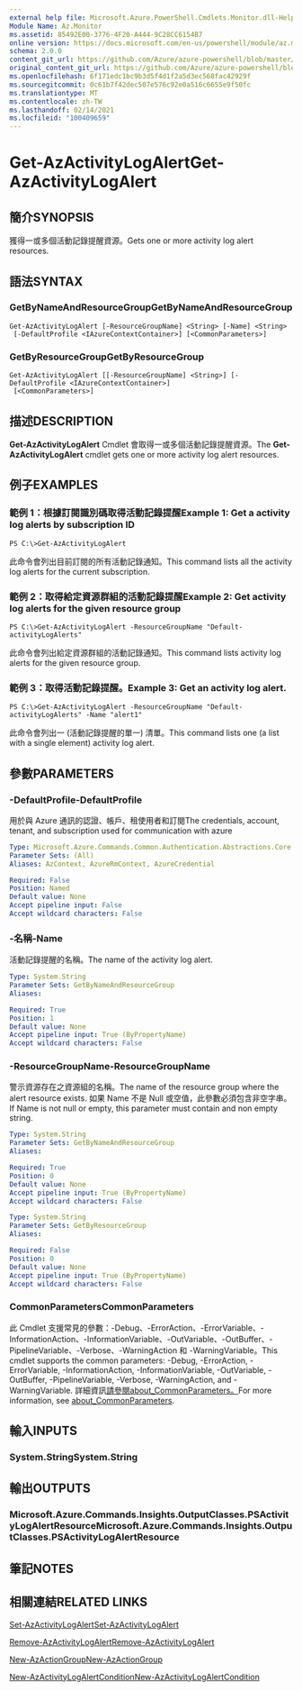 ```yaml
---
external help file: Microsoft.Azure.PowerShell.Cmdlets.Monitor.dll-Help.xml
Module Name: Az.Monitor
ms.assetid: 85492E00-3776-4F20-A444-9C28CC6154B7
online version: https://docs.microsoft.com/en-us/powershell/module/az.monitor/get-azactivitylogalert
schema: 2.0.0
content_git_url: https://github.com/Azure/azure-powershell/blob/master/src/Monitor/Monitor/help/Get-AzActivityLogAlert.md
original_content_git_url: https://github.com/Azure/azure-powershell/blob/master/src/Monitor/Monitor/help/Get-AzActivityLogAlert.md
ms.openlocfilehash: 6f171edc1bc9b3d5f4d1f2a5d3ec568fac42929f
ms.sourcegitcommit: 0c61b7f42dec507e576c92e0a516c6655e9f50fc
ms.translationtype: MT
ms.contentlocale: zh-TW
ms.lasthandoff: 02/14/2021
ms.locfileid: "100409659"
---
```

# <span data-ttu-id="88545-101">Get-AzActivityLogAlert</span><span class="sxs-lookup"><span data-stu-id="88545-101">Get-AzActivityLogAlert</span></span>

## <span data-ttu-id="88545-102">簡介</span><span class="sxs-lookup"><span data-stu-id="88545-102">SYNOPSIS</span></span>
<span data-ttu-id="88545-103">獲得一或多個活動記錄提醒資源。</span><span class="sxs-lookup"><span data-stu-id="88545-103">Gets one or more activity log alert resources.</span></span>

## <span data-ttu-id="88545-104">語法</span><span class="sxs-lookup"><span data-stu-id="88545-104">SYNTAX</span></span>

### <span data-ttu-id="88545-105">GetByNameAndResourceGroup</span><span class="sxs-lookup"><span data-stu-id="88545-105">GetByNameAndResourceGroup</span></span>
```
Get-AzActivityLogAlert [-ResourceGroupName] <String> [-Name] <String>
 [-DefaultProfile <IAzureContextContainer>] [<CommonParameters>]
```

### <span data-ttu-id="88545-106">GetByResourceGroup</span><span class="sxs-lookup"><span data-stu-id="88545-106">GetByResourceGroup</span></span>
```
Get-AzActivityLogAlert [[-ResourceGroupName] <String>] [-DefaultProfile <IAzureContextContainer>]
 [<CommonParameters>]
```

## <span data-ttu-id="88545-107">描述</span><span class="sxs-lookup"><span data-stu-id="88545-107">DESCRIPTION</span></span>
<span data-ttu-id="88545-108">**Get-AzActivityLogAlert** Cmdlet 會取得一或多個活動記錄提醒資源。</span><span class="sxs-lookup"><span data-stu-id="88545-108">The **Get-AzActivityLogAlert** cmdlet gets one or more activity log alert resources.</span></span>

## <span data-ttu-id="88545-109">例子</span><span class="sxs-lookup"><span data-stu-id="88545-109">EXAMPLES</span></span>

### <span data-ttu-id="88545-110">範例 1：根據訂閱識別碼取得活動記錄提醒</span><span class="sxs-lookup"><span data-stu-id="88545-110">Example 1: Get a activity log alerts by subscription ID</span></span>
```
PS C:\>Get-AzActivityLogAlert
```

<span data-ttu-id="88545-111">此命令會列出目前訂閱的所有活動記錄通知。</span><span class="sxs-lookup"><span data-stu-id="88545-111">This command lists all the activity log alerts for the current subscription.</span></span>

### <span data-ttu-id="88545-112">範例 2：取得給定資源群組的活動記錄提醒</span><span class="sxs-lookup"><span data-stu-id="88545-112">Example 2: Get activity log alerts for the given resource group</span></span>
```
PS C:\>Get-AzActivityLogAlert -ResourceGroupName "Default-activityLogAlerts"
```

<span data-ttu-id="88545-113">此命令會列出給定資源群組的活動記錄通知。</span><span class="sxs-lookup"><span data-stu-id="88545-113">This command lists activity log alerts for the given resource group.</span></span>

### <span data-ttu-id="88545-114">範例 3：取得活動記錄提醒。</span><span class="sxs-lookup"><span data-stu-id="88545-114">Example 3: Get an activity log alert.</span></span>
```
PS C:\>Get-AzActivityLogAlert -ResourceGroupName "Default-activityLogAlerts" -Name "alert1"
```

<span data-ttu-id="88545-115">此命令會列出一 (活動記錄提醒的單一) 清單。</span><span class="sxs-lookup"><span data-stu-id="88545-115">This command lists one (a list with a single element) activity log alert.</span></span>

## <span data-ttu-id="88545-116">參數</span><span class="sxs-lookup"><span data-stu-id="88545-116">PARAMETERS</span></span>

### <span data-ttu-id="88545-117">-DefaultProfile</span><span class="sxs-lookup"><span data-stu-id="88545-117">-DefaultProfile</span></span>
<span data-ttu-id="88545-118">用於與 Azure 通訊的認證、帳戶、租使用者和訂閱</span><span class="sxs-lookup"><span data-stu-id="88545-118">The credentials, account, tenant, and subscription used for communication with azure</span></span>

```yaml
Type: Microsoft.Azure.Commands.Common.Authentication.Abstractions.Core.IAzureContextContainer
Parameter Sets: (All)
Aliases: AzContext, AzureRmContext, AzureCredential

Required: False
Position: Named
Default value: None
Accept pipeline input: False
Accept wildcard characters: False
```

### <span data-ttu-id="88545-119">-名稱</span><span class="sxs-lookup"><span data-stu-id="88545-119">-Name</span></span>
<span data-ttu-id="88545-120">活動記錄提醒的名稱。</span><span class="sxs-lookup"><span data-stu-id="88545-120">The name of the activity log alert.</span></span>

```yaml
Type: System.String
Parameter Sets: GetByNameAndResourceGroup
Aliases:

Required: True
Position: 1
Default value: None
Accept pipeline input: True (ByPropertyName)
Accept wildcard characters: False
```

### <span data-ttu-id="88545-121">-ResourceGroupName</span><span class="sxs-lookup"><span data-stu-id="88545-121">-ResourceGroupName</span></span>
<span data-ttu-id="88545-122">警示資源存在之資源組的名稱。</span><span class="sxs-lookup"><span data-stu-id="88545-122">The name of the resource group where the alert resource exists.</span></span>
<span data-ttu-id="88545-123">如果 Name 不是 Null 或空值，此參數必須包含非空字串。</span><span class="sxs-lookup"><span data-stu-id="88545-123">If Name is not null or empty, this parameter must contain and non empty string.</span></span>

```yaml
Type: System.String
Parameter Sets: GetByNameAndResourceGroup
Aliases:

Required: True
Position: 0
Default value: None
Accept pipeline input: True (ByPropertyName)
Accept wildcard characters: False
```

```yaml
Type: System.String
Parameter Sets: GetByResourceGroup
Aliases:

Required: False
Position: 0
Default value: None
Accept pipeline input: True (ByPropertyName)
Accept wildcard characters: False
```

### <span data-ttu-id="88545-124">CommonParameters</span><span class="sxs-lookup"><span data-stu-id="88545-124">CommonParameters</span></span>
<span data-ttu-id="88545-125">此 Cmdlet 支援常見的參數：-Debug、-ErrorAction、-ErrorVariable、-InformationAction、-InformationVariable、-OutVariable、-OutBuffer、-PipelineVariable、-Verbose、-WarningAction 和 -WarningVariable。</span><span class="sxs-lookup"><span data-stu-id="88545-125">This cmdlet supports the common parameters: -Debug, -ErrorAction, -ErrorVariable, -InformationAction, -InformationVariable, -OutVariable, -OutBuffer, -PipelineVariable, -Verbose, -WarningAction, and -WarningVariable.</span></span> <span data-ttu-id="88545-126">詳細資訊[請參閱about_CommonParameters。](http://go.microsoft.com/fwlink/?LinkID=113216)</span><span class="sxs-lookup"><span data-stu-id="88545-126">For more information, see [about_CommonParameters](http://go.microsoft.com/fwlink/?LinkID=113216).</span></span>

## <span data-ttu-id="88545-127">輸入</span><span class="sxs-lookup"><span data-stu-id="88545-127">INPUTS</span></span>

### <span data-ttu-id="88545-128">System.String</span><span class="sxs-lookup"><span data-stu-id="88545-128">System.String</span></span>

## <span data-ttu-id="88545-129">輸出</span><span class="sxs-lookup"><span data-stu-id="88545-129">OUTPUTS</span></span>

### <span data-ttu-id="88545-130">Microsoft.Azure.Commands.Insights.OutputClasses.PSActivityLogAlertResource</span><span class="sxs-lookup"><span data-stu-id="88545-130">Microsoft.Azure.Commands.Insights.OutputClasses.PSActivityLogAlertResource</span></span>

## <span data-ttu-id="88545-131">筆記</span><span class="sxs-lookup"><span data-stu-id="88545-131">NOTES</span></span>

## <span data-ttu-id="88545-132">相關連結</span><span class="sxs-lookup"><span data-stu-id="88545-132">RELATED LINKS</span></span>

[<span data-ttu-id="88545-133">Set-AzActivityLogAlert</span><span class="sxs-lookup"><span data-stu-id="88545-133">Set-AzActivityLogAlert</span></span>](./Set-AzActivityLogAlert.md)


[<span data-ttu-id="88545-134">Remove-AzActivityLogAlert</span><span class="sxs-lookup"><span data-stu-id="88545-134">Remove-AzActivityLogAlert</span></span>](./Remove-AzActivityLogAlert.md)

[<span data-ttu-id="88545-135">New-AzActionGroup</span><span class="sxs-lookup"><span data-stu-id="88545-135">New-AzActionGroup</span></span>](./New-AzActionGroup.md)

[<span data-ttu-id="88545-136">New-AzActivityLogAlertCondition</span><span class="sxs-lookup"><span data-stu-id="88545-136">New-AzActivityLogAlertCondition</span></span>](./New-AzActivityLogAlertCondition.md)
